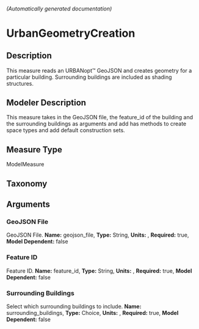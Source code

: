 

###### (Automatically generated documentation)

# UrbanGeometryCreation

## Description
This measure reads an URBANopt™ GeoJSON and creates geometry for a particular building.  Surrounding buildings are included as shading structures.

## Modeler Description
This measure takes in the GeoJSON file, the feature_id of the building and the surrounding buildings as arguments and add has methods to create space types and add default construction sets.

## Measure Type
ModelMeasure

## Taxonomy


## Arguments


### GeoJSON File
GeoJSON File.
**Name:** geojson_file,
**Type:** String,
**Units:** ,
**Required:** true,
**Model Dependent:** false

### Feature ID
Feature ID.
**Name:** feature_id,
**Type:** String,
**Units:** ,
**Required:** true,
**Model Dependent:** false

### Surrounding Buildings
Select which surrounding buildings to include.
**Name:** surrounding_buildings,
**Type:** Choice,
**Units:** ,
**Required:** true,
**Model Dependent:** false




